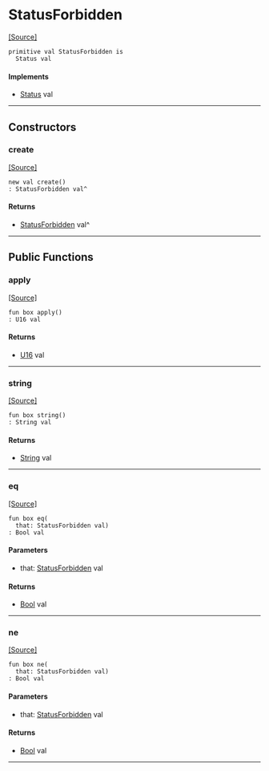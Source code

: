 # StatusForbidden
<span class="source-link">[[Source]](src/server/status.md#L77)</span>
```pony
primitive val StatusForbidden is
  Status val
```

#### Implements

* [Status](server-Status.md) val

---

## Constructors

### create
<span class="source-link">[[Source]](src/server/status.md#L77)</span>


```pony
new val create()
: StatusForbidden val^
```

#### Returns

* [StatusForbidden](server-StatusForbidden.md) val^

---

## Public Functions

### apply
<span class="source-link">[[Source]](src/server/status.md#L78)</span>


```pony
fun box apply()
: U16 val
```

#### Returns

* [U16](builtin-U16.md) val

---

### string
<span class="source-link">[[Source]](src/server/status.md#L79)</span>


```pony
fun box string()
: String val
```

#### Returns

* [String](builtin-String.md) val

---

### eq
<span class="source-link">[[Source]](src/server/status.md#L78)</span>


```pony
fun box eq(
  that: StatusForbidden val)
: Bool val
```
#### Parameters

*   that: [StatusForbidden](server-StatusForbidden.md) val

#### Returns

* [Bool](builtin-Bool.md) val

---

### ne
<span class="source-link">[[Source]](src/server/status.md#L78)</span>


```pony
fun box ne(
  that: StatusForbidden val)
: Bool val
```
#### Parameters

*   that: [StatusForbidden](server-StatusForbidden.md) val

#### Returns

* [Bool](builtin-Bool.md) val

---

